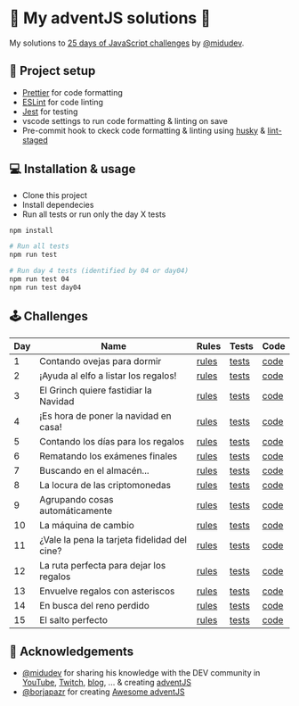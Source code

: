 # 🎅 My adventJS solutions 🎄

My solutions to [25 days of JavaScript challenges](https://adventjs.dev/) by [@midudev](https://twitter.com/midudev).

## 💅 Project setup

- [Prettier](https://prettier.io/) for code formatting
- [ESLint](https://eslint.org/) for code linting
- [Jest](https://jestjs.io/) for testing
- vscode settings to run code formatting & linting on save
- Pre-commit hook to ckeck code formatting & linting using [husky](https://typicode.github.io/husky/) & [lint-staged](https://github.com/okonet/lint-staged)

## 💻️ Installation & usage

- Clone this project
- Install dependecies
- Run all tests or run only the day X tests

```bash
npm install

# Run all tests
npm run test

# Run day 4 tests (identified by 04 or day04)
npm run test 04
npm run test day04
```

## 🕹️ Challenges

| Day | Name                                         | Rules                                       | Tests                          | Code                   |
| --- | -------------------------------------------- | ------------------------------------------- | ------------------------------ | ---------------------- |
| 1   | Contando ovejas para dormir                  | [rules](https://adventjs.dev/challenges/01) | [tests](./tests/day01.test.js) | [code](./src/day01.js) |
| 2   | ¡Ayuda al elfo a listar los regalos!         | [rules](https://adventjs.dev/challenges/02) | [tests](./tests/day02.test.js) | [code](./src/day02.js) |
| 3   | El Grinch quiere fastidiar la Navidad        | [rules](https://adventjs.dev/challenges/03) | [tests](./tests/day03.test.js) | [code](./src/day03.js) |
| 4   | ¡Es hora de poner la navidad en casa!        | [rules](https://adventjs.dev/challenges/04) | [tests](./tests/day04.test.js) | [code](./src/day04.js) |
| 5   | Contando los días para los regalos           | [rules](https://adventjs.dev/challenges/05) | [tests](./tests/day05.test.js) | [code](./src/day05.js) |
| 6   | Rematando los exámenes finales               | [rules](https://adventjs.dev/challenges/06) | [tests](./tests/day06.test.js) | [code](./src/day06.js) |
| 7   | Buscando en el almacén...                    | [rules](https://adventjs.dev/challenges/07) | [tests](./tests/day07.test.js) | [code](./src/day07.js) |
| 8   | La locura de las criptomonedas               | [rules](https://adventjs.dev/challenges/08) | [tests](./tests/day08.test.js) | [code](./src/day08.js) |
| 9   | Agrupando cosas automáticamente              | [rules](https://adventjs.dev/challenges/09) | [tests](./tests/day09.test.js) | [code](./src/day09.js) |
| 10  | La máquina de cambio                         | [rules](https://adventjs.dev/challenges/10) | [tests](./tests/day10.test.js) | [code](./src/day10.js) |
| 11  | ¿Vale la pena la tarjeta fidelidad del cine? | [rules](https://adventjs.dev/challenges/11) | [tests](./tests/day11.test.js) | [code](./src/day11.js) |
| 12  | La ruta perfecta para dejar los regalos      | [rules](https://adventjs.dev/challenges/12) | [tests](./tests/day12.test.js) | [code](./src/day12.js) |
| 13  | Envuelve regalos con asteriscos              | [rules](https://adventjs.dev/challenges/13) | [tests](./tests/day13.test.js) | [code](./src/day13.js) |
| 14  | En busca del reno perdido                    | [rules](https://adventjs.dev/challenges/14) | [tests](./tests/day14.test.js) | [code](./src/day14.js) |
| 15  | El salto perfecto                            | [rules](https://adventjs.dev/challenges/15) | [tests](./tests/day15.test.js) | [code](./src/day15.js) |

## 💖 Acknowledgements

- [@midudev](https://twitter.com/midudev) for sharing his knowledge with the DEV community in [YouTube](https://midu.tube/), [Twitch](https://midu.live/), [blog](https://midu.dev/), ... & creating [adventJS](https://adventjs.dev/)
- [@borjapazr](https://twitter.com/borjapazr) for creating [Awesome adventJS](https://github.com/borjapazr/awesome-adventjs)
